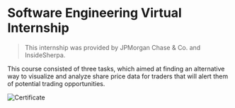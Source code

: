 # Software Engineering Virtual Internship

>This internship was provided by JPMorgan Chase & Co. and InsideSherpa.

This course consisted of three tasks, which aimed at finding an alternative way to visualize and analyze share price data for traders that will alert them of potential trading opportunities.

![Certificate](https://github.com/rkasale28/Virtual-Internship/blob/master/Certificate.png)
